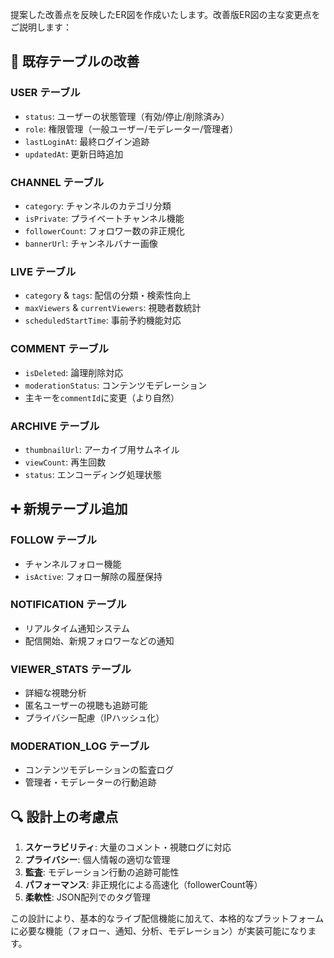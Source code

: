 提案した改善点を反映したER図を作成いたします。改善版ER図の主な変更点をご説明します：

## 🔄 既存テーブルの改善

### **USER テーブル**
- `status`: ユーザーの状態管理（有効/停止/削除済み）
- `role`: 権限管理（一般ユーザー/モデレーター/管理者）
- `lastLoginAt`: 最終ログイン追跡
- `updatedAt`: 更新日時追加

### **CHANNEL テーブル**
- `category`: チャンネルのカテゴリ分類
- `isPrivate`: プライベートチャンネル機能
- `followerCount`: フォロワー数の非正規化
- `bannerUrl`: チャンネルバナー画像

### **LIVE テーブル**
- `category` & `tags`: 配信の分類・検索性向上
- `maxViewers` & `currentViewers`: 視聴者数統計
- `scheduledStartTime`: 事前予約機能対応

### **COMMENT テーブル**
- `isDeleted`: 論理削除対応
- `moderationStatus`: コンテンツモデレーション
- 主キーを`commentId`に変更（より自然）

### **ARCHIVE テーブル**
- `thumbnailUrl`: アーカイブ用サムネイル
- `viewCount`: 再生回数
- `status`: エンコーディング処理状態

## ➕ 新規テーブル追加

### **FOLLOW テーブル**
- チャンネルフォロー機能
- `isActive`: フォロー解除の履歴保持

### **NOTIFICATION テーブル**
- リアルタイム通知システム
- 配信開始、新規フォロワーなどの通知

### **VIEWER_STATS テーブル**
- 詳細な視聴分析
- 匿名ユーザーの視聴も追跡可能
- プライバシー配慮（IPハッシュ化）

### **MODERATION_LOG テーブル**
- コンテンツモデレーションの監査ログ
- 管理者・モデレーターの行動追跡

## 🔍 設計上の考慮点

1. **スケーラビリティ**: 大量のコメント・視聴ログに対応
2. **プライバシー**: 個人情報の適切な管理
3. **監査**: モデレーション行動の追跡可能性
4. **パフォーマンス**: 非正規化による高速化（followerCount等）
5. **柔軟性**: JSON配列でのタグ管理

この設計により、基本的なライブ配信機能に加えて、本格的なプラットフォームに必要な機能（フォロー、通知、分析、モデレーション）が実装可能になります。